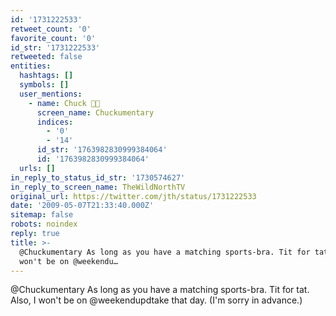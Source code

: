 ```yaml
---
id: '1731222533'
retweet_count: '0'
favorite_count: '0'
id_str: '1731222533'
retweeted: false
entities:
  hashtags: []
  symbols: []
  user_mentions:
    - name: Chuck 🌲🌊
      screen_name: Chuckumentary
      indices:
        - '0'
        - '14'
      id_str: '1763982830999384064'
      id: '1763982830999384064'
  urls: []
in_reply_to_status_id_str: '1730574627'
in_reply_to_screen_name: TheWildNorthTV
original_url: https://twitter.com/jth/status/1731222533
date: '2009-05-07T21:33:40.000Z'
sitemap: false
robots: noindex
reply: true
title: >-
  @Chuckumentary As long as you have a matching sports-bra. Tit for tat. Also, I
  won't be on @weekendu…
---
```


@Chuckumentary As long as you have a matching sports-bra. Tit for tat. Also, I won't be on @weekendupdtake that day. (I'm sorry in advance.)